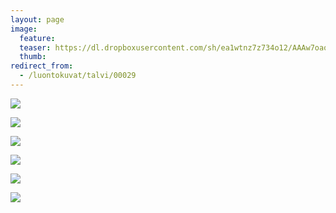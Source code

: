 ```yaml
---
layout: page
image:
  feature:
  teaser: https://dl.dropboxusercontent.com/sh/ea1wtnz7z734o12/AAAw7oaotLQX24ryGoVr0pdva/luontokuvat/talvi/DS40804-245px.jpg
  thumb:
redirect_from:
  - /luontokuvat/talvi/00029
---
```


[![](https://dl.dropboxusercontent.com/sh/ea1wtnz7z734o12/AADLJrv3CpolsgRjx0SUJDR_a/luontokuvat/talvi/DS40443-800px.jpg)](https://dl.dropboxusercontent.com/sh/ea1wtnz7z734o12/AABI6f7u8Hkkam_dqNM3qsTPa/luontokuvat/talvi/DS40443.jpg)

[![](https://dl.dropboxusercontent.com/sh/ea1wtnz7z734o12/AAC9Al80wIEYkN2vcGJ_2Hlia/luontokuvat/talvi/DS40452-800px.jpg)](https://dl.dropboxusercontent.com/sh/ea1wtnz7z734o12/AADCy5KTZXJKRRA9MgHSPbeTa/luontokuvat/talvi/DS40452.jpg)

[![](https://dl.dropboxusercontent.com/sh/ea1wtnz7z734o12/AABaoU31G-yjIRd0qyhl0uF5a/luontokuvat/talvi/DS40456-800px.jpg)](https://dl.dropboxusercontent.com/sh/ea1wtnz7z734o12/AAAUCtoDDcP2EKxgYKfeah6Za/luontokuvat/talvi/DS40456.jpg)

[![](https://dl.dropboxusercontent.com/sh/ea1wtnz7z734o12/AADqowcx2Bi_4MWGXMNAGHSHa/luontokuvat/talvi/DS40461-800px.jpg)](https://dl.dropboxusercontent.com/sh/ea1wtnz7z734o12/AACwSLsfCrA9l8AXS1PsJGXua/luontokuvat/talvi/DS40461.jpg)

[![](https://dl.dropboxusercontent.com/sh/ea1wtnz7z734o12/AACPtawEuML2Qj1DuNZ0duM3a/luontokuvat/talvi/DS40796-800px.jpg)](https://dl.dropboxusercontent.com/sh/ea1wtnz7z734o12/AAC7LmrZVoK1ZyKQhpCgO8ICa/luontokuvat/talvi/DS40796.jpg)

[![](https://dl.dropboxusercontent.com/sh/ea1wtnz7z734o12/AAD-EkPQNcuvz6dh4OcCLJKOa/luontokuvat/talvi/DS40804-800px.jpg)](https://dl.dropboxusercontent.com/sh/ea1wtnz7z734o12/AABSciwNiIiJWr-irVd5VMsqa/luontokuvat/talvi/DS40804.jpg)
